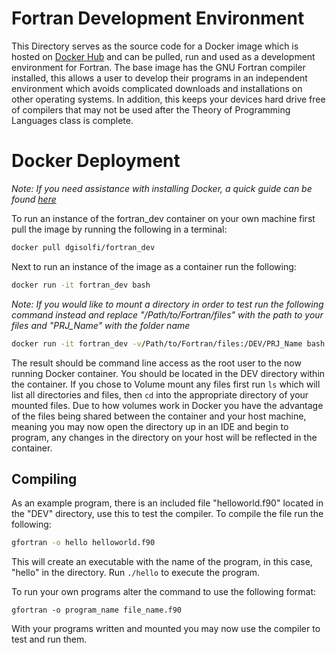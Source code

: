 # Fortran Development Environment

This Directory serves as the source code for a Docker image which is hosted on [Docker Hub](https://hub.docker.com/r/dgisolfi/fortran_dev/) and can be pulled, run and used as a development environment for Fortran. The base image has the GNU Fortran compiler installed, this allows a user to develop their programs in an independent environment which avoids complicated downloads and installations on other operating systems. In addition, this keeps your devices hard drive free of compilers that may not be used after the Theory of Programming Languages class is complete.

# Docker Deployment

*Note: If you need assistance with installing Docker, a quick guide can be found [here](https://github.com/dgisolfi/LanguageDevEnvironments)*

To run an instance of the fortran_dev container on your own machine first pull the image by running the following in a terminal:

```bash
docker pull dgisolfi/fortran_dev
```

Next to run an instance of the image as a container run the following:

```bash
docker run -it fortran_dev bash
```

*Note: If you would like to mount a directory in order to test run the following command instead and replace "/Path/to/Fortran/files" with the path to your files and "PRJ_Name" with the folder name*

```bash
docker run -it fortran_dev -v/Path/to/Fortran/files:/DEV/PRJ_Name bash
```

The result should be command line access as the root user to the now running Docker container. You should be located in the DEV directory within the container. If you chose to Volume mount any files first run `ls` which will list all directories and files, then `cd` into the appropriate directory of your mounted files. Due to how volumes work in Docker you have the advantage of the files being shared between the container and your host machine, meaning you may now open the directory up in an IDE and begin to program, any changes in the directory on your host will be reflected in the container.

## Compiling

As an example program, there is an included file "helloworld.f90" located in the "DEV" directory, use this to test the compiler. To compile the file run the following:

```bash
gfortran -o hello helloworld.f90
```

This will create an executable with the name of the program, in this case, "hello" in the directory. Run `./hello` to execute the program.

To run your own programs alter the command to use the following format:

`gfortran -o program_name file_name.f90`

With your programs written and mounted you may now use the compiler to test and run them.